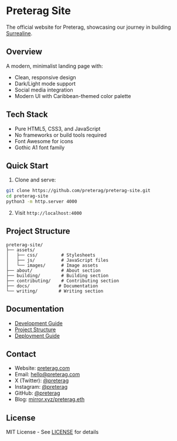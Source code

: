 # Preterag Site

The official website for Preterag, showcasing our journey in building [Surrealine](https://surrealine.com).

## Overview

A modern, minimalist landing page with:
- Clean, responsive design
- Dark/Light mode support
- Social media integration
- Modern UI with Caribbean-themed color palette

## Tech Stack

- Pure HTML5, CSS3, and JavaScript
- No frameworks or build tools required
- Font Awesome for icons
- Gothic A1 font family

## Quick Start

1. Clone and serve:
```bash
git clone https://github.com/preterag/preterag-site.git
cd preterag-site
python3 -m http.server 4000
```

2. Visit `http://localhost:4000`

## Project Structure

```
preterag-site/
├── assets/
│   ├── css/         # Stylesheets
│   ├── js/          # JavaScript files
│   └── images/      # Image assets
├── about/           # About section
├── building/        # Building section
├── contributing/    # Contributing section
├── docs/           # Documentation
└── writing/        # Writing section
```

## Documentation

- [Development Guide](docs/DEVELOPMENT.md)
- [Project Structure](docs/PROJECT_STRUCTURE.md)
- [Deployment Guide](docs/DEPLOYMENT.md)

## Contact

- Website: [preterag.com](https://preterag.com)
- Email: [hello@preterag.com](mailto:hello@preterag.com)
- X (Twitter): [@preterag](https://x.com/preterag)
- Instagram: [@preterag](https://instagram.com/preterag)
- GitHub: [@preterag](https://github.com/preterag)
- Blog: [mirror.xyz/preterag.eth](https://mirror.xyz/preterag.eth)

## License

MIT License - See [LICENSE](LICENSE) for details 